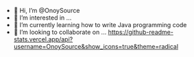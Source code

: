 - 👋 Hi, I’m @OnoySource
- 👀 I’m interested in ...
- 🌱 I’m currently learning how to write Java programming code
- 💞️ I’m looking to collaborate on ...
https://github-readme-stats.vercel.app/api?username=OnoySource&show_icons=true&theme=radical
<!---
OnoySource/OnoySource is a ✨ special ✨ repository because its `README.md` (this file) appears on your GitHub profile.
You can click the Preview link to take a look at your changes.
--->
